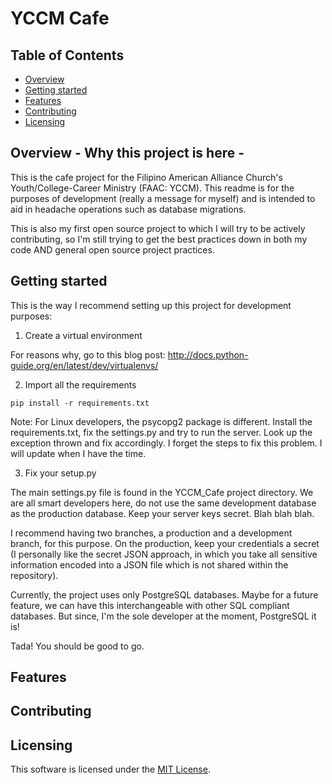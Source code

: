 # YCCM Cafe

## Table of Contents
- [Overview](#overview)
- [Getting started](#getting_started)
- [Features](#features)
- [Contributing](#contributing)
- [Licensing](#licensing)

## Overview - Why this project is here -
This is the cafe project for the Filipino American Alliance Church's Youth/College-Career Ministry (FAAC: YCCM).
This readme is for the purposes of development (really a message for myself) and is intended to aid in headache operations
such as database migrations.

This is also my first open source project to which I will try to be actively contributing, so I'm still trying to get the best practices down in both my code AND general open source project practices.

## Getting started 
This is the way I recommend setting up this project for development purposes:

1. Create a virtual environment

For reasons why, go to this blog post: http://docs.python-guide.org/en/latest/dev/virtualenvs/

2. Import all the requirements 

```
pip install -r requirements.txt
```

Note: For Linux developers, the psycopg2 package is different. Install the requirements.txt, fix the settings.py and try to run the server. Look up the exception thrown and fix accordingly. I forget the steps to fix this problem. I will update when I have the time. 

3. Fix your setup.py

The main settings.py file is found in the YCCM_Cafe project directory. We are all smart developers here, do not use the same development database as the production database. Keep your server keys secret. Blah blah blah.

I recommend having two branches, a production and a development branch, for this purpose. On the production, keep your credentials a secret (I personally like the secret JSON approach, in which you take all sensitive information encoded into a JSON file which is not shared within the repository).

Currently, the project uses only PostgreSQL databases. Maybe for a future feature, we can have this interchangeable with other SQL compliant databases. But since, I'm the sole developer at the moment, PostgreSQL it is!

Tada! You should be good to go.

## Features

## Contributing

## Licensing

This software is licensed under the [MIT License](https://github.com/carag-matthew/YCCM_Cafe_POS/blob/master/LICENSE).
